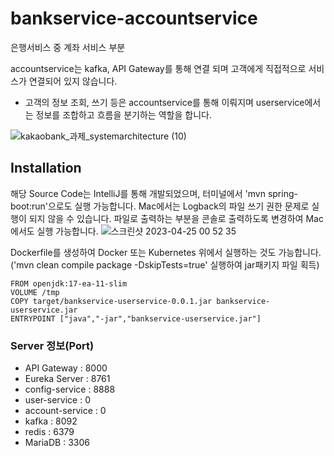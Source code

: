 # bankservice-accountservice
은행서비스 중 계좌 서비스 부분

accountservice는 kafka, API Gateway를 통해 연결 되며 고객에게 직접적으로 서비스가 연결되어 있지 않습니다.
- 고객의 정보 조회, 쓰기 등은 accountservice를 통해 이뤄지며 userservice에서는 정보를 조합하고 흐름을 분기하는 역할을 합니다.


![kakaobank_과제_systemarchitecture (10)](https://user-images.githubusercontent.com/24422677/234048735-dacece1d-e439-4cbd-b2fb-47de03ec9cac.jpg)



## Installation
해당 Source Code는 IntelliJ를 통해 개발되었으며, 터미널에서 'mvn spring-boot:run'으로도 실행 가능합니다.
Mac에서는 Logback의 파일 쓰기 권한 문제로 실행이 되지 않을 수 있습니다. 파일로 출력하는 부분을 콘솔로 출력하도록 변경하여 Mac에서도 실행 가능합니다.
![스크린샷 2023-04-25 00 52 35](https://user-images.githubusercontent.com/24422677/234050222-c8e8d74f-1ef1-47e0-967e-05fffbe81930.png)

Dockerfile를 생성하여 Docker 또는 Kubernetes 위에서 실행하는 것도 가능합니다.('mvn clean compile package -DskipTests=true' 실행하여 jar패키지 파일 획득)
```
FROM openjdk:17-ea-11-slim
VOLUME /tmp
COPY target/bankservice-userservice-0.0.1.jar bankservice-userservice.jar
ENTRYPOINT ["java","-jar","bankservice-userservice.jar"]
```

### Server 정보(Port)
- API Gateway : 8000
- Eureka Server : 8761
- config-service : 8888
- user-service : 0
- account-service : 0
- kafka : 8092
- redis : 6379
- MariaDB : 3306
